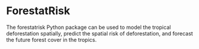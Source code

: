 # ForestatRisk
The forestatrisk Python package can be used to model the tropical deforestation spatially, predict the spatial risk of deforestation, and forecast the future forest cover in the tropics. 
